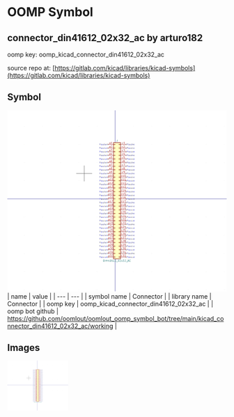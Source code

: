 # OOMP Symbol  
## connector_din41612_02x32_ac  by arturo182  
  
oomp key: oomp_kicad_connector_din41612_02x32_ac  
  
source repo at: [https://gitlab.com/kicad/libraries/kicad-symbols](https://gitlab.com/kicad/libraries/kicad-symbols)  
## Symbol  
  
[![working.png](working_600.png)](working.png)  
| name | value | 
| --- | --- | 
| symbol name | Connector | 
| library name | Connector | 
| oomp key | oomp_kicad_connector_din41612_02x32_ac | 
| oomp bot github | https://github.com/oomlout/oomlout_oomp_symbol_bot/tree/main/kicad_connector_din41612_02x32_ac/working | 
## Images  
  
[![working.png](working_140.png)](working.png)  
